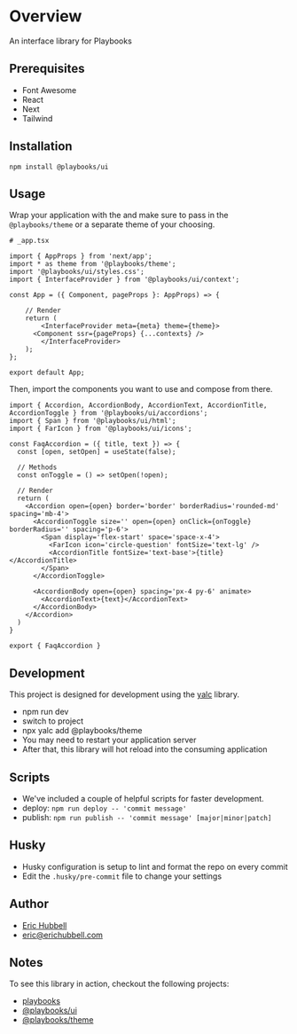 # Overview
 An interface library for Playbooks

## Prerequisites
- Font Awesome
- React
- Next
- Tailwind

## Installation
```
npm install @playbooks/ui
```

## Usage
Wrap your application with the <InterfaceProvider /> and make sure to pass in the `@playbooks/theme` or a separate theme of your choosing.

```tsx
# _app.tsx

import { AppProps } from 'next/app';
import * as theme from '@playbooks/theme';
import '@playbooks/ui/styles.css';
import { InterfaceProvider } from '@playbooks/ui/context';

const App = ({ Component, pageProps }: AppProps) => {

	// Render
	return (
		<InterfaceProvider meta={meta} theme={theme}>
      <Component ssr={pageProps} {...contexts} />
		</InterfaceProvider>
	);
};

export default App;
```

Then, import the components you want to use and compose from there.

```tsx
import { Accordion, AccordionBody, AccordionText, AccordionTitle, AccordionToggle } from '@playbooks/ui/accordions';
import { Span } from '@playbooks/ui/html';
import { FarIcon } from '@playbooks/ui/icons';

const FaqAccordion = ({ title, text }) => {
  const [open, setOpen] = useState(false);

  // Methods
  const onToggle = () => setOpen(!open);

  // Render
  return (
    <Accordion open={open} border='border' borderRadius='rounded-md' spacing='mb-4'>
      <AccordionToggle size='' open={open} onClick={onToggle} borderRadius='' spacing='p-6'>
        <Span display='flex-start' space='space-x-4'>
          <FarIcon icon='circle-question' fontSize='text-lg' />
          <AccordionTitle fontSize='text-base'>{title}</AccordionTitle>
        </Span>
      </AccordionToggle>

      <AccordionBody open={open} spacing='px-4 py-6' animate>
        <AccordionText>{text}</AccordionText>
      </AccordionBody>
    </Accordion>
  )
}

export { FaqAccordion }
```

## Development
This project is designed for development using the [yalc](https://npmjs.com/package/yalc) library.
- npm run dev
- switch to project
- npx yalc add @playbooks/theme
- You may need to restart your application server
- After that, this library will hot reload into the consuming application

## Scripts
- We've included a couple of helpful scripts for faster development.
- deploy: `npm run deploy -- 'commit message'`
- publish: `npm run publish -- 'commit message' [major|minor|patch]`

## Husky
- Husky configuration is setup to lint and format the repo on every commit
- Edit the `.husky/pre-commit` file to change your settings

## Author
- [Eric Hubbell](http://www.erichubbell.com)
- eric@erichubbell.com

## Notes
To see this library in action, checkout the following projects:
- [playbooks](https://www.playbooks.xyz)
- [@playbooks/ui](https://github.com/playbooks-xyz/playbooks-ui)
- [@playbooks/theme](https://github.com/playbooks-xyz/playbooks-theme)